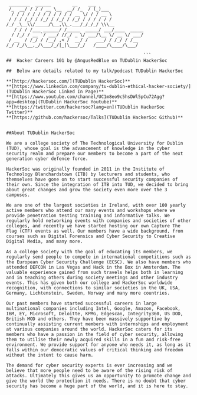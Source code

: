 ```
 ________  ______        __    ___                 
 /_  __/ / / / __ \__  __/ /_  / (_)___             
  / / / / / / / / / / / / __ \/ / / __ \            
 / / / /_/ / /_/ / /_/ / /_/ / / / / / /            
/_/ _\__\\/_____/\__,\\_.___/_/_/_/ \\\__           
   / / / /___ ______/ /_____  _____/ ___/____  _____
  / /_/ / __ `/ ___/ //_/ _ \/ ___/\__ \/ __ \/ ___/
 / __  / /_/ / /__/ ,< /  __/ /   ___/ / /_/ / /__  
/_/ /_/\__,_/\___/_/|_|\___/_/   /____/\____/\___/  
                                                    
                                                    ```
##  Hacker Careers 101 by @AngusRedBlue on TUDublin HackerSoc  

##  Below are details related to my talk/podcast TUDublin HackerSoc  

**[http://hackersoc.com/](TUDublin HackerSoc)**  
**[https://www.linkedin.com/company/tu-dublin-ethical-hacker-society/](TUDublin HackerSoc Linked In Page)**  
**[https://www.youtube.com/channel/UC1m8eo9c5hsDWl5pCu72Agg?app=desktop](TUDublin HackerSoc Youtube)**  
**[https://twitter.com/hackersoc?lang=en](TUDublin HackerSoc Twitter)**  
**[https://github.com/hackersoc/Talks](TUDublin HackerSoc Github)**  


##About TUDublin HackerSoc

We are a college society of The Technological University for Dublin (TUD), whose goal is the advancement of knowledge in the cyber security realm and prepare our members to become a part of the next generation cyber defence force.  

HackerSoc was originally founded in 2011 in the Institute of Technology Blanchardstown (ITB) by lecturers and students, who themselves have gone on to start successful security companies of their own. Since the integration of ITB into TUD, we decided to bring about great changes and grow the society even more over the 3 campuses.  

We are one of the largest societies in Ireland, with over 100 yearly active members who attend our many events and workshops where we provide penetration testing training and informative talks. We regularly hold networking events with companies and societies of other colleges, and recently we have started hosting our own Capture The Flag (CTF) events as well. Our members have a wide background, from courses such as Digital Forensics and Cyber Security to Creative Digital Media, and many more.  

As a college society with the goal of educating its members, we regularly send people to compete in international competitions such as the European Cyber Security Challenge (ECSC). We also have members who attended DEFCON in Las Vegas and Hack in the Box in Amsterdam. The valuable experience gained from such travels helps both in learning and in teaching others during society meetings and other industry events. This has given both our college and HackerSoc worldwide recognition, with connections to similar societies in the UK, USA, Germany, Lichtenstein, Sweden, Norway and many more countries.  

Our past members have started successful careers in large multinational companies including Intel, Google, Amazon, Facebook, IBM, EY, Microsoft, Deloitte, KPMG, Edgescan, Integrity360, US DOD, British MOD and others. They have been massively supportive by continually assisting current members with internships and employment at various companies around the world. HackerSoc caters for its members who have a passion in the field of cyber security, allowing them to utilise their newly acquired skills in a fun and risk-free environment. We provide support for anyone who needs it, as long as it falls within our democratic values of critical thinking and freedom without the intent to cause harm.  

The demand for cyber security experts is ever increasing and we believe that more people need to be aware of the rising risk of attacks. Ultimately this gives us an opportunity to promote change and give the world the protection it needs. There is no doubt that cyber security has become a huge part of the world, and it is here to stay.    



                                                  

